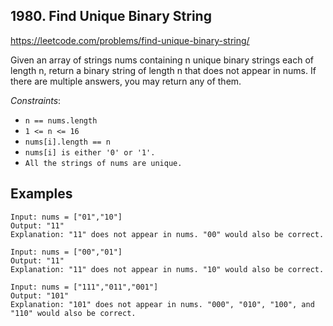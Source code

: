 ## 1980. Find Unique Binary String

https://leetcode.com/problems/find-unique-binary-string/

Given an array of strings nums containing n unique binary strings each of length n, return a binary string of length n that does not appear in nums. If there are multiple answers, you may return any of them.



*Constraints*:

- `n == nums.length`
- `1 <= n <= 16`
- `nums[i].length == n`
- `nums[i] is either '0' or '1'.`
- `All the strings of nums are unique.`

## Examples

```
Input: nums = ["01","10"]
Output: "11"
Explanation: "11" does not appear in nums. "00" would also be correct.
```

```
Input: nums = ["00","01"]
Output: "11"
Explanation: "11" does not appear in nums. "10" would also be correct.
```

```
Input: nums = ["111","011","001"]
Output: "101"
Explanation: "101" does not appear in nums. "000", "010", "100", and "110" would also be correct.
```
